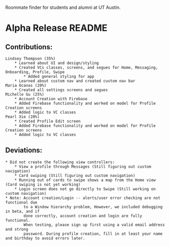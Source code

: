 Roommate finder for students and alumni at UT Austin.

# Alpha Release README

## Contributions:
    Lindsey Thompson (35%)
        * Learned about UI and design/styling
        * Created VCs classes, screens, and segues for Home, Messaging, Onboarding, Profile, Swipe
            * Added general styling for app
        * Learned about custom nav and created custom nav bar
    Maria Ocanas (20%)
        * Created all settings screens and segues
    Michelle Gu (25%)
        * Account Creation with Firebase
        * Added Firebase functionality and worked on model for Profile Creation screens
        * Added logic to VC classes
    Pearl Xie (20%)
        * Created Profile Edit screen
        * Added Firebase functionality and worked on model for Profile Creation screens
        * Added logic to VC classes

## Deviations:
    * Did not create the following view controllers:
        * View a profile through Messages (Still figuring out custom navigation)
        * Card swiping (Still figuring out custom navigation)
        * Running out of cards to swipe shows a map from the Home view (Card swiping is not yet working)
        * Login screen does not go directly to Swipe (Still working on custom navigation)
    * Note: Account creation/Login -- alerts/user error checking are not functional due 
            to a Window hierarchy problem, However, we included debugging in beta, and if
            done correctly, account creation and login are fully functional.
            When testing, please sign up first using a valid email address and strong
            password. During profile creation, fill in at least your name and birthday to avoid errors later.

